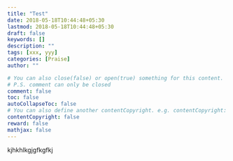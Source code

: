 ```yaml
---
title: "Test"
date: 2018-05-18T10:44:48+05:30
lastmod: 2018-05-18T10:44:48+05:30
draft: false
keywords: []
description: ""
tags: [xxx, yyy]
categories: [Praise]
author: ""

# You can also close(false) or open(true) something for this content.
# P.S. comment can only be closed
comment: false
toc: false
autoCollapseToc: false
# You can also define another contentCopyright. e.g. contentCopyright: "This is another copyright."
contentCopyright: false
reward: false
mathjax: false
---
```


<!--more-->

kjhkhlkgjgfkgfkj
